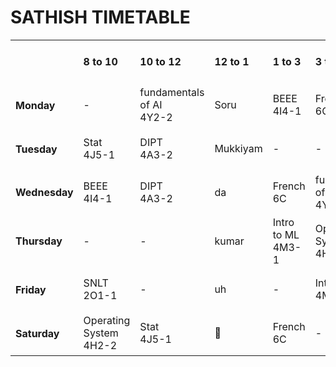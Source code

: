 # SATHISH TIMETABLE

<table>
  <tr>
    <td> </td><td><h4>8 to 10</h4></td><td><h4>10 to 12</h4></td><td><h4>12 to 1</h4></td><td><h4>1 to 3</h4></td><td><h4>3 to 5</h4></td>
  </tr>
  <tr>
    <td><h4>Monday</h4></td><td>-</td><td>fundamentals of AI<br>4Y2-2</td><td>Soru</td><td>BEEE<br>4I4-1</td><td>French<br>6C</td>
  </tr>
  <tr>
    <td><h4>Tuesday</h4></td><td>Stat<br>4J5-1</td><td>DIPT<br>4A3-2</td><td>Mukkiyam</td><td>-</td><td>-</td>
  </tr>
  <tr>
    <td><h4>Wednesday</h4></td><td>BEEE<br>4I4-1</td><td>DIPT<br>4A3-2</td><td>da</td><td>French<br>6C</td><td>fundamentals of AI<br>4Y2-2</td>
  </tr>
  <tr>
    <td><h4>Thursday</h4></td><td>-</td><td>-</td><td>kumar</td><td>Intro to ML<br>4M3-1</td><td>Operating System<br>4H2-2</td>
  </tr>
  <tr>
    <td><h4>Friday</h4></td><td>SNLT<br>2O1-1</td><td>-</td><td>uh</td><td>-</td><td>Intro to ML<br>4M3-1</td>
  </tr>
  <tr>
    <td><h4>Saturday</h4></td><td>Operating System<br>4H2-2</td><td>Stat<br>4J5-1</td><td>🍔</td><td>French<br>6C</td><td>-</td>
  </tr>
</table>
